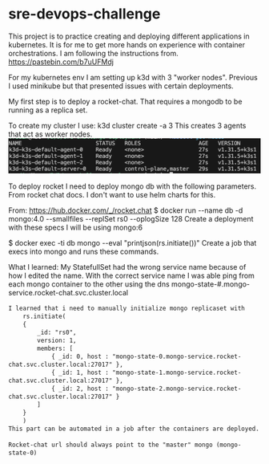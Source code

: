 # sre-devops-challenge

This project is to practice creating and deploying different applications in kubernetes. It is for me to get more hands on experience with container orchestrations. I am following the instructions from.
https://pastebin.com/b7uUFMdj

For my kubernetes env I am setting up k3d with 3 "worker nodes". Previous I used minikube but that presented issues with certain deployments.

My first step is to deploy a rocket-chat. That requires a mongodb to be running as a replica set.

To create my cluster I use:
k3d cluster create -a 3
    This creates 3 agents that act as worker nodes.
    ![My cluster](image.png)

To deploy rocket I need to deploy mongo db with the following parameters. From rocket chat docs. I don't want to use helm charts for this.

From: https://hub.docker.com/_/rocket.chat
$ docker run --name db -d mongo:4.0 --smallfiles --replSet rs0 --oplogSize 128
    Create a deployment with these specs
    I will be using mongo:6
    
$ docker exec -ti db mongo --eval "printjson(rs.initiate())"
    Create a job that execs into mongo and runs these commands.

What I learned:
    My StatefullSet had the wrong service name because of how I edited the name. With the correct service name I was able ping from each mongo container to the other using the dns 
    mongo-state-#.mongo-service.rocket-chat.svc.cluster.local

    I learned that i need to manually initialize mongo replicaset with 
        rs.initiate(
        {
            _id: "rs0",
            version: 1,
            members: [
                { _id: 0, host : "mongo-state-0.mongo-service.rocket-chat.svc.cluster.local:27017" },
                { _id: 1, host : "mongo-state-1.mongo-service.rocket-chat.svc.cluster.local:27017" },
                { _id: 2, host : "mongo-state-2.mongo-service.rocket-chat.svc.cluster.local:27017" }
            ]
        }
        )
    This part can be automated in a job after the containers are deployed.

    Rocket-chat url should always point to the "master" mongo (mongo-state-0)
